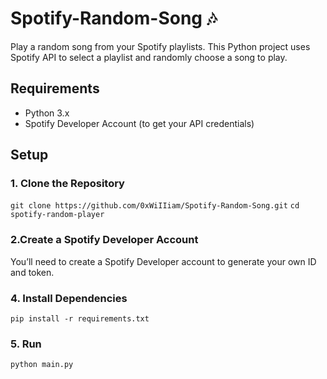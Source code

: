 # Spotify-Random-Song 🎶
Play a random song from your Spotify playlists. This Python project uses Spotify API to select a playlist and randomly choose a song to play.

## Requirements
- Python 3.x
- Spotify Developer Account (to get your API credentials)

## Setup

### 1. Clone the Repository 
```git clone https://github.com/0xWiIIiam/Spotify-Random-Song.git```
```cd spotify-random-player```

### 2.Create a Spotify Developer Account
You’ll need to create a Spotify Developer account to generate your own ID and token.

### 4. Install Dependencies
```pip install -r requirements.txt```

### 5. Run
```python main.py```
